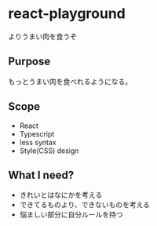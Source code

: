 # react-playground
よりうまい肉を食うぞ

## Purpose

もっとうまい肉を食べれるようになる。

## Scope

- React
- Typescript
- less syntax
- Style(CSS) design

## What I need?

- きれいとはなにかを考える
- できてるものより、できないものを考える
- 悩ましい部分に自分ルールを持つ
